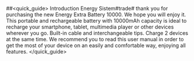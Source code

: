 ##<quick_guide> Introduction
Energy Sistem#trade# thank you for purchasing the new Energy Extra Battery 10000. We hope you will
enjoy it. This portable and rechargeable battery with 10000mAh capacity is ideal to recharge
your smartphone, tablet, multimedia player or other devices wherever you go. Built-in cable and interchangeable tips. Charge 2 devices at the same time.
We recommend you to read this user manual in order to get the most of your device on an easily
and comfortable way, enjoying all features.
</quick_guide>
